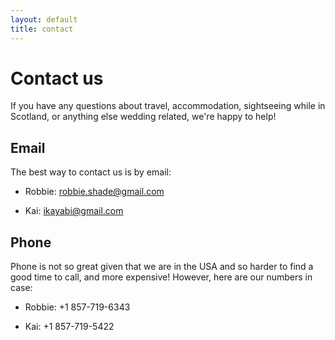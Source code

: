 ```yaml
---
layout: default
title: contact
---
```


# Contact us

If you have any questions about travel, accommodation, sightseeing while in Scotland, or anything else wedding related, we're happy to help!

## Email
The best way to contact us is by email:

* Robbie: [robbie.shade@gmail.com](mailto:robbie.shade@gmail.com)

* Kai: [ikayabi@gmail.com](mailto:ikayabi@gmail.com)

## Phone

Phone is not so great given that we are in the USA and so harder to find a good time to call, and more expensive! 
However, here are our numbers in case:

* Robbie: +1 857-719-6343

* Kai: +1 857-719-5422
